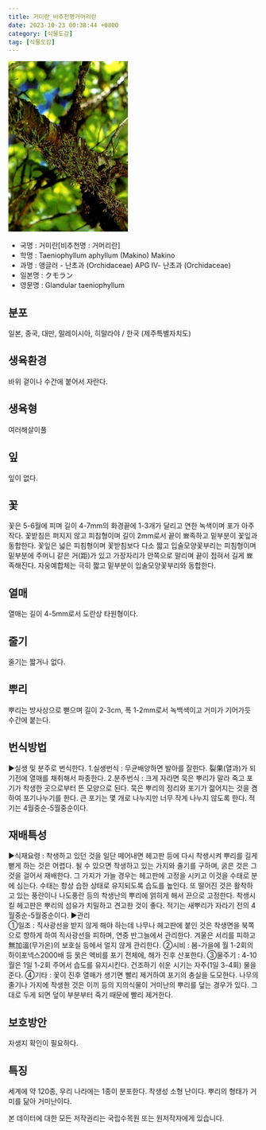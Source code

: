 ```yaml
---
title: 거미란_비추천명거머리란
date: 2023-10-23 00:38:44 +0800
category: [식물도감]
tag: [식물도감]
---
```




![거미란[비추천명 : 거머리란]](/assets/img/fileUpload/plants/basic/Orchidaceae/Taeniophyllum/6415/1_th2.JPG)
- 국명 : 거미란[비추천명 : 거머리란]
- 학명 : Taeniophyllum aphyllum (Makino) Makino
- 과명 : 앵글러 - 난초과 (Orchidaceae) APG Ⅳ- 난초과 (Orchidaceae)
- 일본명 : クモラン
- 영문명 : Glandular taeniophyllum


## 분포
일본, 중국, 대만, 말레이시아, 히말라야 / 한국 (제주특별자치도) 
## 생육환경
바위 겉이나 수간에 붙어서 자란다.
## 생육형
여러해살이풀
## 잎
잎이 없다.
## 꽃
꽃은 5-6월에 피며 길이 4-7mm의 화경끝에 1-3개가 달리고 연한 녹색이며 포가 아주 작다. 꽃받침은 퍼지지 않고 피침형이며 길이 2mm로서 끝이 뾰족하고 밑부분이 꽃잎과 동합한다. 꽃잎은 넓은 피침형이며 꽃받침보다 다소 짧고 입술모양꽃부리는 피침형이며 밑부분에 주머니 같은 거(距)가 있고 가장자리가 안쪽으로 말리며 끝이 접혀서 길게 뾰족해진다. 자웅예합체는 극히 짧고 밑부분이 입술모양꽃부리와 동합한다.
## 열매
열매는 길이 4-5mm로서 도란상 타원형이다.
## 줄기
줄기는 짧거나 없다.
## 뿌리
뿌리는 방사상으로 뻗으며 길이 2-3cm, 폭 1-2mm로서 녹백색이고 거미가 기어가듯 수간에 붙는다.
## 번식방법
▶실생 및 분주로 번식한다. 
1.실생번식 : 무균배양하면 발아를 잘한다. 裂果(열과)가 되기전에 열매를 채취해서 파종한다.
2.분주번식 : 크게 자라면 묵은 뿌리가 말라 죽고 포기가 착생한 곳으로부터 뜬 모양으로 된다. 묵은 뿌리의 정리와 포기가 젊어지는 것을 겸하여 포기나누기를 한다. 큰 포기는 몇 개로 나누지만 너무 작게 나누지 않도록 한다. 적기는 4월중순-5월중순이다.
## 재배특성
▶식재요령 : 착생하고 있던 것을 일단 떼어내면 헤고판 등에 다시 착생시켜 뿌리를 길게 뻗게 하는 것은 어렵다. 될 수 있으면 착생하고 있는 가지와 줄기를 구하며, 굵은 것은 그것을 걸어서 재배한다. 그 가지가 가늘 경우는 헤고판에 고정을 시키고 이것을 수태로 분에 심는다. 수태는 항상 습한 상태로 유지되도록 습도를 높인다. 또 떨어진 것은 활착하고 있는 풍란이나 나도풍란 등의 착생난의 뿌리에 얽히게 해서 끈으로 고정한다. 착생시킬 헤고판은 뿌리의 섬유가 치밀하고 견고한 것이 좋다. 적기는 새뿌리가 자라기 전의 4월중순-5월중순이다. 
▶관리  
①일조 : 직사광선을 받지 않게 해야 하는데 나무나 헤고판에 붙인 것은 착생면을 북쪽으로 향하게 하여 직사광선을 피하며, 연중 반그늘에서 관리한다. 겨울은 서리를 피하고 無加溫(무가온)의 보호실 등에서 얼지 않게 관리한다. 
②시비 : 봄-가을에 월 1-2회의 하이포넥스2000배 등 묽은 액비를 포기 전체에, 해가 진후 산포한다. 
③물주기 : 4-10월은 1일 1-2회 주어서 습도를 유지시킨다. 건조하기 쉬운 시기는 자주(1일 3-4회) 물을 준다. 
④기타 : 꽃이 진후 열매가 생기면 빨리 제거하여 포기의 충실을 도모한다. 나무의 줄기나 가지에 착생한 것은 이끼 등의 지의식물이 거미난의 뿌리를 덮는 경우가 있다. 그대로 두게 되면 덮이 부분부터 죽기 때문에 빨리 제거한다.
## 보호방안
자생지 확인이 필요하다.
## 특징
세계에 약 120종, 우리 나라에는 1종이 분포한다. 착생성 소형 난이다. 뿌리의 형태가 거미를 닮아 거미난이다.






본 데이터에 대한 모든 저작권리는 국립수목원 또는 원저작자에게 있습니다.
